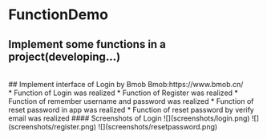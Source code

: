 # FunctionDemo
## Implement some functions in a project(developing...)
<br>
## Implement interface of Login by Bmob
Bmob:https://www.bmob.cn/
<br>
* Function of Login was realized
* Function of Register was realized
* Function of remember username and password was realized
* Function of reset password in app was realized
* Function of reset password by verify email was realized
#### Screenshots of Login
![](screenshots/login.png)
![](screenshots/register.png)
![](screenshots/resetpassword.png)

